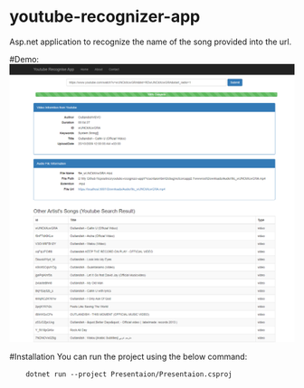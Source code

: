 # youtube-recognizer-app
Asp.net application to recognize the name of the song provided into the url.

#Demo: 
![Screenshot](screenshot.png)

#Installation
You can run the project using the below command:
```xml
    dotnet run --project Presentaion/Presentaion.csproj
```
